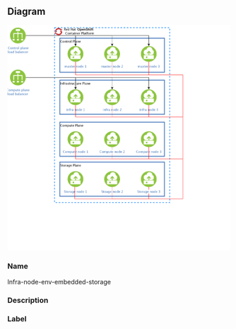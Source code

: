 
## Diagram

![Infra-node-env-embedded-storage](../img/miscdiagram_Bkvrx45XiHYF.png)

### Name


Infra-node-env-embedded-storage


### Description




### Label




